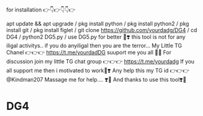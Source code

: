 for installation 👉👇👉👇👇👉


apt update && apt upgrade /
 pkg install python /
 pkg install python2 /
 pkg install git /
 pkg install figlet /
git clone https://github.com/yourdadg/DG4 /
cd DG4 /
python2 DG5.py /
 use DG5.py for better 🥰❣️
 this tool is not for any iligal activitys.. if you do anyiligal then you are the terror... 
My Little TG Chanel 👉👉👉
https://t.me/yourdadDG
suuport me you all 🙂🥰
For discussion join my little TG chat group 👉👉👉
https://t.me/yourdadg
If you all support me then i motivated to work🥰❣️
Any help this my TG id 👉👉👉
@Kindman207
Massage me for help.... ❣️🥰
And thanks to use this tool❣️🥰
# DG4
